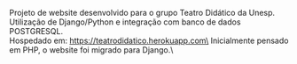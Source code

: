 Projeto de website desenvolvido para o grupo Teatro Didático da Unesp.\
Utilização de Django/Python e integração com banco de dados POSTGRESQL.\
Hospedado em: https://teatrodidatico.herokuapp.com\
Inicialmente pensado em PHP, o website foi migrado para Django.\
